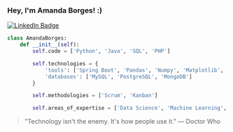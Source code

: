 ### Hey, I'm Amanda Borges! :)

[![LinkedIn Badge](https://img.shields.io/badge/LinkedIn-Profile-informational?style=flat&logo=linkedin&logoColor=white&color=0D76A8)](https://www.linkedin.com/in/amandadecassiaborges/)

```python
class AmandaBorges:
    def __init__(self):
        self.code = ['Python', 'Java', 'SQL', 'PHP']

        self.technologies = {
            'tools': ['Spring Boot', 'Pandas', 'Numpy', 'Matplotlib', 'Scikit-learn', 'TensorFlow'],
            'databases': ['MySQL', 'PostgreSQL', 'MongoDB']
        }

        self.methodologies = ['Scrum', 'Kanban']

        self.areas_of_expertise = ['Data Science', 'Machine Learning', 'Software Engineering', 'Project Management']
```
> "Technology isn't the enemy. It's how people use it." — Doctor Who
